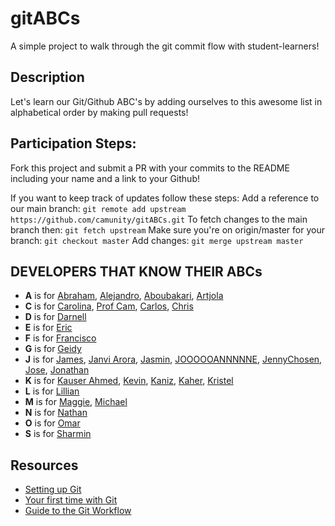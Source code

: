 # gitABCs
A simple project to walk through the git commit flow with student-learners!

## Description
Let's learn our Git/Github ABC's by adding ourselves to this awesome list in alphabetical order by making pull requests!

## Participation Steps: 
Fork this project and submit a PR with your commits to the README including your name and a link to your Github! 

If you want to keep track of updates follow these steps:
Add a reference to our main branch: `git remote add upstream https://github.com/camunity/gitABCs.git`
To fetch changes to the main branch then: `git fetch upstream` 
Make sure you're on origin/master for your branch: `git checkout master`
Add changes: `git merge upstream master` 

## DEVELOPERS THAT KNOW THEIR ABCs
* **A** is for [Abraham](https://github.com/AbrahamLara), [Alejandro](https://github.com/alejo4373), [Aboubakari](https://github.com/AboubakariSoumanouP), [Artjola](https://github.com/artjolameli)
* **C** is for [Carolina](https://github.com/crestrepo12), [Prof Cam](https://github.com/camunity), [Carlos](https://https://github.com/carlosmdiaz), [Chris](https://github.com/CodingWithCDJE)
* **D** is for [Darnell](https://github.com/Darnell10) 
* **E** is for [Eric](https://github.com/husheric)
* **F** is for [Francisco](https://github.com/cuestafrancisco)
* **G** is for [Geidy](https://github.com/Geidy)
* **J** is for [James](https://github.com/Jramire16), [Janvi Arora](https://github.com/janviaroraa), [Jasmin](https://github.com/jasmincher), [JOOOOOANNNNNE](https://media.giphy.com/media/n9dkax2Z0eCTC/giphy.gif), [JennyChosen](https://github.com/tastystar), [Jose](https://github.com/Josefbautista94), [Jonathan](https://github.com/JonTrader)
* **K** is for [Kauser Ahmed](https://github.com/kauserahmed), [Kevin](https://github.com/kevina101), [Kaniz](https://github.com/knzknz), [Kaher](https://github.com/Cookeemon), [Kristel](https://github.com/kristel-spike)
* **L** is for [Lillian](https://github.com/tygerrtygerr)
* **M** is for [Maggie](https://github.com/margarethchan), [Michael](https://github.com/miker179)
* **N** is for [Nathan](https://github.com/nathanok)
* **O** is for [Omar](https://github.com/Omar-Jimenez3)
* **S** is for [Sharmin](https://github.com/hukushpakush)



## Resources
* [Setting up Git](https://docs.github.com/en/github/getting-started-with-github/set-up-git)
* [Your first time with Git](http://kbroman.org/github_tutorial/pages/first_time.html)
* [Guide to the Git Workflow](https://rogerdudler.github.io/git-guide/)

